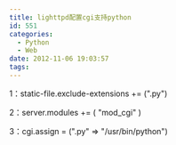 ```yaml
---
title: lighttpd配置cgi支持python
id: 551
categories:
  - Python
  - Web
date: 2012-11-06 19:03:57
tags:
---
```


1：static-file.exclude-extensions += (".py")

2：server.modules += ( "mod_cgi" )

3：cgi.assign = (".py" =&gt; "/usr/bin/python")

&nbsp;